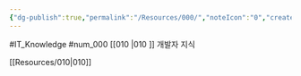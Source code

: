```yaml
---
{"dg-publish":true,"permalink":"/Resources/000/","noteIcon":"0","created":"2023-12-28T00:45:08.922+09:00","updated":"2024-01-02T01:34:16.270+09:00"}
---
```


#IT_Knowledge #num_000 
[[010 \|010 ]] 개발자 지식 

[[Resources/010\|010]]


